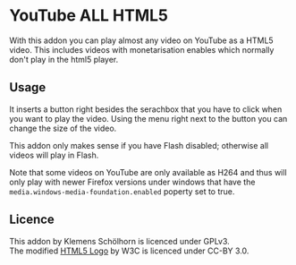 # YouTube ALL HTML5 #

With this addon you can play almost any video on YouTube as a HTML5 video.
This includes videos with monetarisation enables which normally don't play
in the html5 player.

## Usage ##

It inserts a button right besides the serachbox that you have to click when you
want to play the video. Using the menu right next to the button you can change
the size of the video.

This addon only makes sense if you have Flash disabled; otherwise all videos
will play in Flash.

Note that some videos on YouTube are only available as H264 and thus will only
play with newer Firefox versions under windows that have the
`media.windows-media-foundation.enabled` poperty set to true.

## Licence ##

This addon by Klemens Schölhorn is licenced under GPLv3.<br />
The modified [HTML5 Logo][w3c] by W3C is licenced under CC-BY 3.0.

[w3c]: http://www.w3.org/html/logo/
